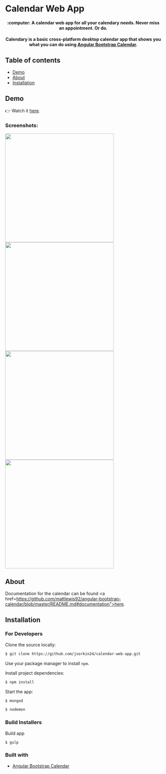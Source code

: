 # Calendar Web App
 <h4 align="center">:computer: A calendar web app for all your calendary needs. Never miss an appointment. Or do.</h4>
 <h4 align="center">Calendary is a basic cross-platform desktop calendar app that shows you what you can do using <a href="https://mattlewis92.github.io/angular-bootstrap-calendar/#!?example=kitchen-sink">Angular Bootstrap Calendar</a>. </h4>

## Table of contents

- [Demo](#demo)
- [About](#about)
- [Installation](#installation)

## Demo
👉 Watch it <a href="https://calendar-web-app.herokuapp.com/" target="_blank">here</a>.
<br>

### Screenshots:
<p align="left">
  <img src="/images/calendar-image-1.png" width="350"/>
  <img src="/images/calendar-image-2.png" width="350"/>
  <img src="/images/calendar-image-3.png" width="350"/>
  <img src="/images/calendar-image-4.png" width="350"/>
</p>

## About

Documentation for the calendar can be found <a href=https://github.com/mattlewis92/angular-bootstrap-calendar/blob/master/README.md#documentation">here</a>.
<br>

## Installation

### For Developers
Clone the source locally:

```sh
$ git clone https://github.com/jsorkin24/calendar-web-app.git
```

Use your package manager to install `npm`.

Install project dependencies:

```sh
$ npm install
```
Start the app:
```sh
$ mongod
```

```sh
$ nodemon
```

### Build Installers
Build app
```sh
$ gulp
```

### Built with
- [Angular Bootstrap Calendar](https://github.com/mattlewis92/angular-bootstrap-calendar/blob/master/README.md#documentation)

